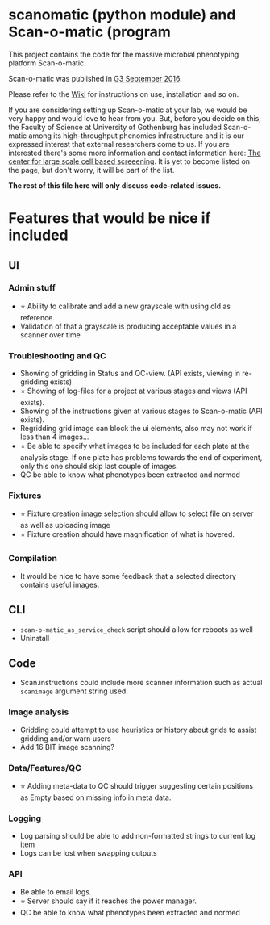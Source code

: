 # scanomatic (python module) and Scan-o-matic (program

This project contains the code for the massive microbial phenotyping platform Scan-o-matic.

Scan-o-matic was published in [G3 September 2016](http://g3journal.org/content/6/9/3003.full).

Please refer to the [Wiki](https://github.com/local-minimum/scanomatic/wiki) for instructions on use, installation and so on.

If you are considering setting up Scan-o-matic at your lab, we would be very happy and would love to hear from you. But, before you decide on this, the Faculty of Science at University of Gothenburg has included Scan-o-matic among its high-throughput phenomics infrastructure and it is our expressed interest that external researchers come to us. If you are interested there's some more information and contact information here: [The center for large scale cell based screeening](http://cmb.gu.se/english/research/microbiology/center-for-large-scale-cell-based-screening). It is yet to become listed on the page, but don't worry, it will be part of the list.


__The rest of this file here will only discuss code-related issues.__

# Features that would be nice if included

## UI

### Admin stuff
* :star: Ability to calibrate and add a new grayscale with using old as reference.
* Validation of that a grayscale is producing acceptable values in a scanner over time

### Troubleshooting and QC

* Showing of gridding in Status and QC-view. (API exists, viewing in re-gridding exists)
* :star: Showing of log-files for a project at various stages and views (API exists).
* Showing of the instructions given at various stages to Scan-o-matic (API exists).
* Regridding grid image can block the ui elements, also may not work if less than 4 images...
* :star: Be able to specify what images to be included for each plate at the analysis stage.
  If one plate has problems towards the end of experiment, only this one should skip last
  couple of images.
* QC be able to know what phenotypes been extracted and normed

### Fixtures

* :star: Fixture creation image selection should allow to select file on server as well as uploading image
* :star: Fixture creation should have magnification of what is hovered.

### Compilation

* It would be nice to have some feedback that a selected directory contains useful images.

## CLI

* `scan-o-matic_as_service_check` script should allow for reboots as well
* Uninstall

## Code

* Scan.instructions could include more scanner information such as actual `scanimage` argument string used.

### Image analysis

* Gridding could attempt to use heuristics or history about grids to assist gridding and/or warn users
* Add 16 BIT image scanning?

### Data/Features/QC

* :star: Adding meta-data to QC should trigger suggesting certain positions as Empty based on missing info in meta data.

### Logging

* Log parsing should be able to add non-formatted strings to current log item
* Logs can be lost when swapping outputs

### API

* Be able to email logs.
* :star: Server should say if it reaches the power manager.
* QC be able to know what phenotypes been extracted and normed
